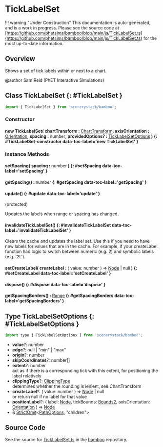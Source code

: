 # TickLabelSet

!!! warning "Under Construction"
    This documentation is auto-generated, and is a work in progress. Please see the source code at
    [https://github.com/phetsims/bamboo/blob/main/js/TickLabelSet.ts](https://github.com/phetsims/bamboo/blob/main/js/TickLabelSet.ts) for the most up-to-date information.

## Overview

Shows a set of tick labels within or next to a chart.

@author Sam Reid (PhET Interactive Simulations)

## Class TickLabelSet {: #TickLabelSet }


```js
import { TickLabelSet } from 'scenerystack/bamboo';
```
### Constructor

#### new TickLabelSet( chartTransform : <span style="font-weight: 400;">[ChartTransform](../bamboo/ChartTransform.md)</span>, axisOrientation : <span style="font-weight: 400;">[Orientation](../phet-core/Orientation.md)</span>, spacing : <span style="font-weight: 400;"><span style="color: hsla(calc(var(--md-hue) + 180deg),80%,40%,1);">number</span></span>, providedOptions? : <span style="font-weight: 400;">[TickLabelSetOptions](../bamboo/TickLabelSet.md#TickLabelSetOptions)</span> ) {: #TickLabelSet-constructor data-toc-label='new TickLabelSet' }

### Instance Methods

#### setSpacing( spacing : <span style="font-weight: 400;"><span style="color: hsla(calc(var(--md-hue) + 180deg),80%,40%,1);">number</span></span> ) {: #setSpacing data-toc-label='setSpacing' }

#### getSpacing() : <span style="font-weight: 400;"><span style="color: hsla(calc(var(--md-hue) + 180deg),80%,40%,1);">number</span></span> {: #getSpacing data-toc-label='getSpacing' }

#### update() {: #update data-toc-label='update' }

(protected)

Updates the labels when range or spacing has changed.

#### invalidateTickLabelSet() {: #invalidateTickLabelSet data-toc-label='invalidateTickLabelSet' }

Clears the cache and updates the label set. Use this if you need to have new labels for values that are in
the cache. For example, if your createLabel function had logic to switch between numeric (e.g. 2) and
symbolic labels (e.g. '2L').

#### setCreateLabel( createLabel : <span style="font-weight: 400;">( value: <span style="color: hsla(calc(var(--md-hue) + 180deg),80%,40%,1);">number</span> ) =&gt; [Node](../scenery/Node.md) | <span style="color: hsla(calc(var(--md-hue) + 180deg),80%,40%,1);">null</span></span> ) {: #setCreateLabel data-toc-label='setCreateLabel' }

#### dispose() {: #dispose data-toc-label='dispose' }

#### getSpacingBorders() : <span style="font-weight: 400;">[Range](../dot/Range.md)</span> {: #getSpacingBorders data-toc-label='getSpacingBorders' }



## Type TickLabelSetOptions {: #TickLabelSetOptions }


```js
import type { TickLabelSetOptions } from 'scenerystack/bamboo';
```


- **value**?: <span style="color: hsla(calc(var(--md-hue) + 180deg),80%,40%,1);">number</span>
- **edge**?: <span style="color: hsla(calc(var(--md-hue) + 180deg),80%,40%,1);">null</span> | "min" | "max"
- **origin**?: <span style="color: hsla(calc(var(--md-hue) + 180deg),80%,40%,1);">number</span>
- **skipCoordinates**?: <span style="color: hsla(calc(var(--md-hue) + 180deg),80%,40%,1);">number</span>[]
- **extent**?: <span style="color: hsla(calc(var(--md-hue) + 180deg),80%,40%,1);">number</span>
<br>  act as if there is a corresponding tick with this extent, for positioning the label relatively
- **clippingType**?: [ClippingType](../bamboo/ClippingType.md)
<br>  determines whether the rounding is lenient, see ChartTransform
- **createLabel**?: ( value: <span style="color: hsla(calc(var(--md-hue) + 180deg),80%,40%,1);">number</span> ) =&gt; [Node](../scenery/Node.md) | <span style="color: hsla(calc(var(--md-hue) + 180deg),80%,40%,1);">null</span>
<br>  or return null if no label for that value
- **positionLabel**?: ( label: [Node](../scenery/Node.md), tickBounds: [Bounds2](../dot/Bounds2.md), axisOrientation: [Orientation](../phet-core/Orientation.md) ) =&gt; [Node](../scenery/Node.md)
- &amp; [StrictOmit](../phet-core/StrictOmit.md)&lt;[PathOptions](../scenery/Path.md#PathOptions), "children"&gt;




## Source Code

See the source for [TickLabelSet.ts](https://github.com/phetsims/bamboo/blob/main/js/TickLabelSet.ts) in the [bamboo](https://github.com/phetsims/bamboo) repository.
